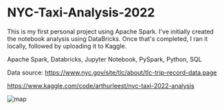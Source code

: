 # NYC-Taxi-Analysis-2022

This is my first personal project using Apache Spark. I've initially created the notebook analysis using DataBricks. Once that's completed, I ran it locally, followed by uploading it to Kaggle.

Apache Spark, Databricks, Jupyter Notebook, PySpark, Python, SQL

Data source: https://www.nyc.gov/site/tlc/about/tlc-trip-record-data.page

https://www.kaggle.com/code/arthurleest/nyc-taxi-2022-analysis

![map](https://user-images.githubusercontent.com/56611771/236398980-a64255ab-8067-4850-8e9e-ca506737f989.gif)
